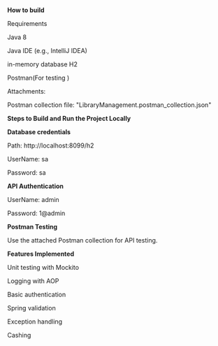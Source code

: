 ****How to build****

Requirements

Java 8

Java IDE (e.g., IntelliJ IDEA)

in-memory database H2 

Postman(For testing )

Attachments:

Postman collection file: "LibraryManagement.postman_collection.json"

**Steps to Build and Run the Project Locally**

****Database credentials****

Path: http://localhost:8099/h2

UserName: sa

Password: sa

**API Authentication** 

UserName: admin

Password: 1@admin

**Postman Testing** 


Use the attached Postman collection for API testing.

**Features Implemented** 

Unit testing with Mockito

Logging with AOP

Basic authentication

Spring validation

Exception handling

Cashing


